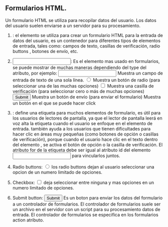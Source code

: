 ## Formularios HTML.

Un formulario HTML se utiliza para recopilar datos del usuario. Los datos del usuario suelen enviarse a un servidor para su procesamiento.

1. <form>: el elemento se utiliza para crear un formulario HTML para la entrada de datos del usuario, es un contenedor para diferentes tipos de elementos de entrada, tales como: campos de texto, casillas de verificación, radio buttons , botones de envío, etc.

2. <input>: Es el elemento mas usado en formularios, se puede mostrar de muchas maneras dependiendo del type del atributo, por ejemplo:
<input type="text">	Muestra un campo de entrada de texto de una sola línea.
<input type="radio">	Muestra un botón de radio (para seleccionar una de las muchas opciones)
<input type="checkbox">	Muestra una casilla de verificación (para seleccionar cero o más de muchas opciones)
<input type="submit">	Muestra un botón de envío (para enviar el formulario)
<tipo de entrada="botón">	Muestra un botón en el que se puede hacer click

3. <label>: define una etiqueta para muchos elementos de formulario, es útil para los usuarios de lectores de pantalla, ya que el lector de pantalla leerá en voz alta la etiqueta cuando el usuario se enfoque en el elemento de entrada. también ayuda a los usuarios que tienen dificultades para hacer clic en áreas muy pequeñas (como botones de opción o casillas de verificación), porque cuando el usuario hace clic en el texto dentro del elemento <label>, se activa el botón de opción o la casilla de verificación.
El atributo for de la etiqueta <label> debe ser igual al atributo id del elemento <input> para vincularlos juntos.

4. Radio buttons: <input type="radio"> los radio buttons dejan al usuario seleccionar una opcion de un numero limitado de opciones.

5. Checkbox: <input type="checkbox"> deja seleccionar entre ninguna y mas opciones en un numero limitado de opciones.

6. Submit button: <input type="submit"> Es un boton para enviar los datos del formulario a un controlador de formularios. El controlador de formularios suele ser un archivo en el servidor con un script para su procesamiento datos de entrada.
El controlador de formularios se especifica en los formularios action atributo.